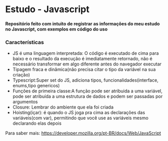# Estudo - Javascript
#### Repositório feito com intuito de registrar as informações do meu estudo no Javascript, com exemplos em código do uso

### Características
- JS é uma linguagem interpretada: O código é executado de cima para baixo e o resultado da execução é imediatamente retornado, não é necessário transformar em algo diferente antes do navegador executar
- Tipagem fraca e dinâmica(não precisa citar o tipo da variável na sua criação)
- Typescript:Super set do JS, adiciona tipos, funcionalidades(interface, enums,tipo genericos)
- Funções de primeira classe:A função pode ser atribuida a uma variável, pode ser atribuída a uma estrutura de dados e podem ser passadas por argumentos
- Closure: Lembrar do ambiente que ela foi criada
- Hoisting(içar): é quando o JS joga pra cima as declarações das variáveis(com var), permitindo que você use as variáveis mesmo declarando elas depois

Para saber mais: https://developer.mozilla.org/pt-BR/docs/Web/JavaScript
